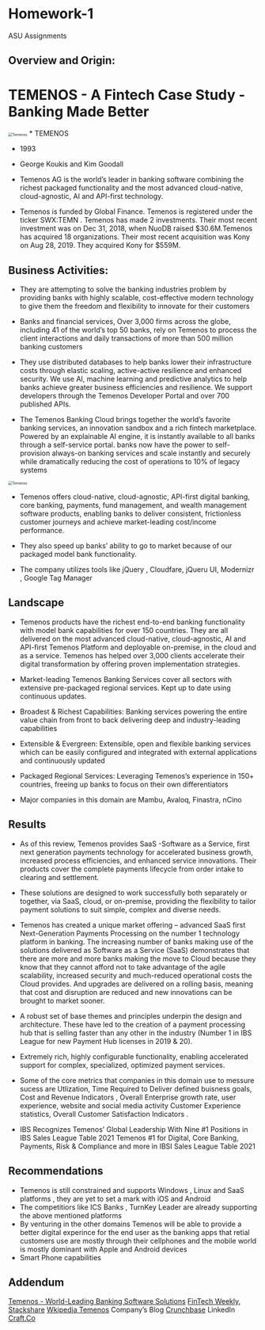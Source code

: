 # Homework-1
ASU Assignments
## Overview and Origin:

# TEMENOS - A Fintech Case Study - Banking Made Better


<img src="https://img.stackshare.io/stack/466342/default_8952787904b285dd998219d361173edb0913bec8.jpg" alt="Temenos" style="zoom:50%;" />
* TEMENOS

* 1993

* George Koukis and Kim Goodall

* Temenos AG is the world’s leader in banking software combining the richest packaged functionality
  and the most advanced cloud-native, cloud-agnostic, AI and API-first technology.

* Temenos is funded by Global Finance. Temenos is registered under the ticker 
  SWX:TEMN . Temenos has made 2 investments. Their most recent investment was on Dec 31, 2018, when NuoDB raised $30.6M.Temenos   has acquired 18 organizations. 
  Their most recent acquisition was Kony on Aug 28, 2019. They acquired Kony for $559M.

## Business Activities:

* They are attempting to solve the banking industries problem by providing banks with highly scalable, cost-effective modern technology 
  to give them the freedom and flexibility to innovate for their customers

* Banks and financial services, Over 3,000 firms across the globe, including 41 of the world’s top 50 banks, rely on Temenos
  to process the client interactions and daily transactions of more than 500 million banking customers

* They use distributed databases to help banks lower their infrastructure costs through elastic scaling, active-active 
  resilience and enhanced security. We use AI, machine learning and predictive analytics to help banks achieve greater 
  business efficiencies and resilience. We support developers through the Temenos Developer Portal and over 700 published APIs.

* The Temenos Banking Cloud brings together the world’s favorite banking services, an innovation sandbox and a rich fintech 
  marketplace. Powered by an explainable AI engine, it is instantly available to all banks through a self-service portal.
  banks now have the power to self-provision always-on banking services and scale instantly and securely while dramatically reducing the cost of operations to 10% of legacy systems



<img src="https://www.temenos.com/wp-content/uploads/2021/05/The-Temenos-Banking-Cloud-animation-v4.gif" alt="Temenos" style="zoom:50%;" />

* Temenos offers cloud-native, cloud-agnostic, API-first digital banking, core banking, payments, fund management, and 
  wealth management software products, enabling banks to deliver consistent, frictionless customer journeys and 
  achieve market-leading cost/income performance.

* They also speed up banks’ ability to go to market because of our packaged model bank functionality.

* The company utilizes tools like jQuery , Cloudfare, jQueru UI, Modernizr , Google Tag Manager

## Landscape

* Temenos products have the richest end-to-end banking functionality with model bank capabilities for over 150 countries. 
  They are all delivered on the most advanced cloud-native, cloud-agnostic, AI and API-first Temenos Platform and deployable
  on-premise, in the cloud and as a service. Temenos has helped over 3,000 clients accelerate their digital transformation 
  by offering proven implementation strategies.

* Market-leading Temenos Banking Services cover all sectors with extensive pre-packaged regional services. 
  Kept up to date using continuous updates.
* Broadest & Richest Capabilities: Banking services powering the entire value chain from front to back delivering deep and 
  industry-leading capabilities
* Extensible & Evergreen: Extensible, open and flexible banking services which can be easily configured and integrated 
  with external applications and continuously updated
* Packaged Regional Services: Leveraging Temenos’s experience in 150+ countries, freeing up banks to focus on their own 
  differentiators

* Major companies in this domain are Mambu, Avaloq, Finastra, nCino

## Results

* As of this review, Temenos provides SaaS -Software as a Service, first next generation payments technology for accelerated business growth, 
  increased process efficiencies, and enhanced service innovations. Their products cover the complete payments lifecycle 
  from order intake to clearing and settlement. 
* These solutions are designed to work successfully both separately or together, via SaaS, cloud, or on-premise, providing 
  the flexibility to tailor payment solutions to suit simple, complex and diverse needs.
* Temenos has created a unique market offering – advanced SaaS first Next-Generation Payments Processing on the number 1 
  technology platform in banking. The increasing number of banks making use of the solutions delivered as Software as a Service
  (SaaS) demonstrates that there are more and more banks making the move to Cloud because they know that they cannot afford 
  not to take advantage of the agile scalability, increased security and much-reduced operational costs the Cloud provides. 
  And upgrades are delivered on a rolling basis, meaning that cost and disruption are reduced and new innovations can be brought
  to market sooner.
* A robust set of base themes and principles underpin the design and architecture. These have led to the creation of a payment
  processing hub that is selling faster than any other in the industry (Number 1 in IBS League for new Payment Hub licenses 
   in 2019 & 20).
* Extremely rich, highly configurable functionality, enabling accelerated support for complex, specialized, optimized 
  payment services.

* Some of the core metrics that companies in this domain use to messure sucess are Utlization, Time Required to Deliver defined
  buisness goals, Cost and Revenue Indicators , Overall Enterprise growth rate, user experience, website and social media activity
  Customer Experience statistics, Overall Customer Satisfaction Indicators . 

* IBS Recognizes Temenos’ Global Leadership With Nine #1 Positions in IBS Sales League Table 2021
  Temenos #1 for Digital, Core Banking, Payments, Risk & Compliance and more in IBSI Sales League Table 2021

## Recommendations 

* Temenos is still constrained and supports Windows , Linux and SaaS platforms , they are yet to set a mark with iOS and Android
* The competitiors like ICS Banks , TurnKey Leader are already supporting the above mentioned platforms
* By venturing in the other domains Temenos will be able to provide a better digital experince for the end user as the 
  banking apps that retial customers use are mostly through their cellphones and the mobile world is mostly dominant with Apple
  and Android devices
* Smart Phone capabilities

## Addendum

[Temenos - World-Leading Banking Software Solutions](https://www.temenos.com/)
[FinTech Weekly](https://www.fintechweekly.com/),
[Stackshare](https://stackshare.io/)
[Wkipedia Temenos](https://en.wikipedia.org/wiki/Temenos_Group)
Company’s Blog
[Crunchbase](https://www.crunchbase.com/hub/fintech-startups#section-overview)
LinkedIn
[Craft.Co](https://craft.co/temenos/competitors)



